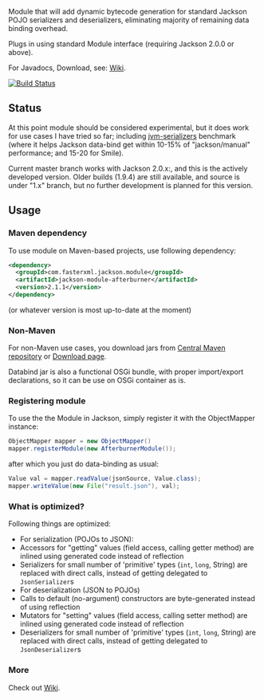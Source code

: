 Module that will add dynamic bytecode generation for standard Jackson POJO serializers and deserializers, eliminating majority of remaining data binding overhead.

Plugs in using standard Module interface (requiring Jackson 2.0.0 or above).

For Javadocs, Download, see: [Wiki](jackson-module-afterburner/wiki).

[![Build Status](https://fasterxml.ci.cloudbees.com/job/jackson-module-afterburner-master/badge/icon)](https://fasterxml.ci.cloudbees.com/job/jackson-module-afterburner-master/)

## Status

At this point module should be considered experimental, but it does work for use cases I have tried so far; including [jvm-serializers](https://github.com/eishay/jvm-serializers) benchmark (where it helps Jackson data-bind get within 10-15% of "jackson/manual" performance; and 15-20 for Smile).

Current master branch works with Jackson 2.0.x:, and this is the actively developed version.
Older builds (1.9.4) are still available, and source is under "1.x" branch, but no further development is planned for this version.

## Usage

### Maven dependency

To use module on Maven-based projects, use following dependency:

```xml
<dependency>
  <groupId>com.fasterxml.jackson.module</groupId>
  <artifactId>jackson-module-afterburner</artifactId>
  <version>2.1.1</version>
</dependency>
```

(or whatever version is most up-to-date at the moment)

### Non-Maven

For non-Maven use cases, you download jars from [Central Maven repository](http://repo1.maven.org/maven2/com/fasterxml/jackson/module/jackson-module-afterburner/) or [Download page](jackson-databind/wiki/JacksonDownload).

Databind jar is also a functional OSGi bundle, with proper import/export declarations, so it can be use on OSGi container as is.

### Registering module

To use the the Module in Jackson, simply register it with the ObjectMapper instance:

```java
ObjectMapper mapper = new ObjectMapper()
mapper.registerModule(new AfterburnerModule());
```

after which you just do data-binding as usual:

```java
Value val = mapper.readValue(jsonSource, Value.class);
mapper.writeValue(new File("result.json"), val);
```

### What is optimized?

Following things are optimized:

* For serialization (POJOs to JSON):
 * Accessors for "getting" values (field access, calling getter method) are inlined using generated code instead of reflection
 * Serializers for small number of 'primitive' types (`int`, `long`, String) are replaced with direct calls, instead of getting delegated to `JsonSerializer`s
* For deserialization (JSON to POJOs)
 * Calls to default (no-argument) constructors are byte-generated instead of using reflection
 * Mutators for "setting" values (field access, calling setter method) are inlined using generated code instead of reflection
 * Deserializers for small number of 'primitive' types (`int`, `long`, String) are replaced with direct calls, instead of getting delegated to `JsonDeserializer`s

### More

Check out [Wiki](https://github.com/FasterXML/jackson-module-afterburner/wiki).
